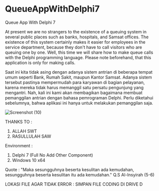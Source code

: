 # QueueAppWithDelphi7
Queue App With Delphi 7

At present we are no strangers to the existence of a queuing system in several public places such as banks, hospitals, and Samsat offices. The existence of this system certainly makes it easier for employees in the service department, because they don't have to call visitors who are queuing one by one.
Well, this time we will share how to make queue calls with the Delphi programming language. Please note beforehand, that this application is only for making calls.

Saat ini kita tidak asing dengan adanya sistem antrian di beberapa tempat umum seperti Bank, Rumah Sakit, maupun Kantor Samsat. Adanya sistem tersebut pastinya mempermudah para karyawan di bagian pelayanan, karena mereka tidak harus memanggil satu persatu pengunjung yang mengantri.
Nah, kali ini kami akan membagikan bagaimana membuat pemanggilan antrian dengan bahasa pemrograman Delphi. Perlu diketahui sebelumnya, bahwa aplikasi ini hanya untuk melakukan pemanggilan saja.

![Screenshot (10)](https://github.com/achmadiqsan/QueueAppWithDelphi7/assets/57186921/8e3afc06-93a3-4254-8505-b33b6befdf84)

THANKS TO :
1. ALLAH SWT
2. RASULLULAH SAW

Environment :
1. Delphi 7 (Full No Add Other Component)
2. Windows 10 x64

Quote : "Maka sesungguhnya beserta kesulitan ada kemudahan, sesungguhnya beserta kesulitan itu ada kemudahan." Q.S Al-Insyirah (5-6)

LOKASI FILE AGAR TIDAK ERROR : SIMPAN FILE CODING DI DRIVE D
